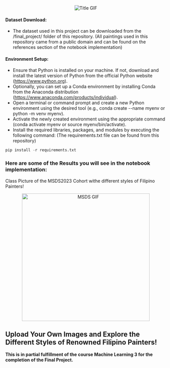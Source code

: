 <center><img src="./ntbk_contents/title_gif.gif" alt="Title GIF" /></center>

#### Dataset Download:

- The dataset used in this project can be downloaded from the /final_project/ folder of this repository. (All paintings used in this repository came from a public domain and can be found on the references section of the notebook implementation)

#### Environment Setup:

- Ensure that Python is installed on your machine. If not, download and install the latest version of Python from the official Python website (https://www.python.org).
- Optionally, you can set up a Conda environment by installing Conda from the Anaconda distribution (https://www.anaconda.com/products/individual).
- Open a terminal or command prompt and create a new Python environment using the desired tool (e.g., conda create --name myenv or python -m venv myenv).
- Activate the newly created environment using the appropriate command (conda activate myenv or source myenv/bin/activate).
- Install the required libraries, packages, and modules by executing the following command: (The requirements.txt file can be found from this repository)

```python
pip install -r requirements.txt
```

### Here are some of the Results you will see in the notebook implementation:

Class Picture of the MSDS2023 Cohort withe different styles of Filipino Painters!
<center><img src="./ntbk_contents/MSDS2023.gif" alt="MSDS GIF" height=400px width=400px/></center>

## Upload Your Own Images and Explore the Different Styles of Renowned Filipino Painters!

**This is in partial fulfillment of the course Machine Learning 3 for the completion of the Final Project.**
